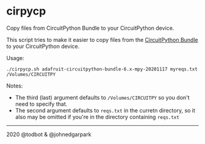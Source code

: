 # cirpycp

Copy files from CircuitPython Bundle to your CircuitPython device.

This script tries to make it easier to copy files from the
[CircuitPython Bundle](https://circuitpython.org/libraries)
to your CircuitPython device.

Usage:
```
./cirpycp.sh adafruit-circuitpython-bundle-6.x-mpy-20201117 myreqs.txt /Volumes/CIRCUITPY

```

Notes:
- The third (last) argument defaults to `/Volumes/CIRCUITPY` so you don't need to specify that.
- The second argument defaults to `reqs.txt` in the curretn directory, so it also may be omitted if you're in the directory containing `reqs.txt`



---
2020 @todbot & @johnedgarpark


